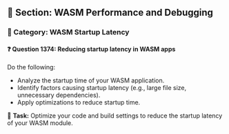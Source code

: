 ## 📘 Section: WASM Performance and Debugging
### 🔹 Category: WASM Startup Latency
#### ❓ Question 1374: Reducing startup latency in WASM apps

Do the following:

- Analyze the startup time of your WASM application.
- Identify factors causing startup latency (e.g., large file size, unnecessary dependencies).
- Apply optimizations to reduce startup time.

🔧 **Task:** Optimize your code and build settings to reduce the startup latency of your WASM module.
